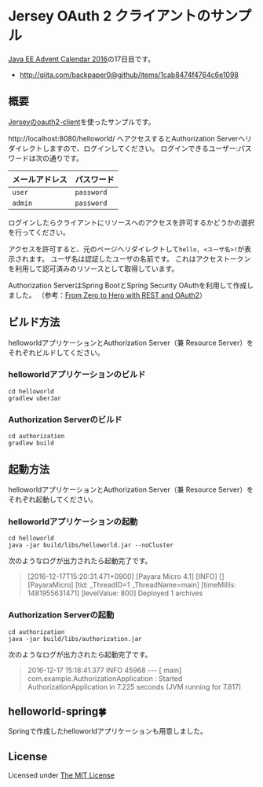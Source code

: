 # Jersey OAuth 2 クライアントのサンプル

[Java EE Advent Calendar 2016](http://qiita.com/advent-calendar/2016/javaee)の17日目です。

* http://qiita.com/backpaper0@github/items/1cab8474f4764c6e1098

## 概要

[Jerseyのoauth2-client](http://repo.maven.apache.org/maven2/org/glassfish/jersey/security/oauth2-client/)を使ったサンプルです。

http://localhost:8080/helloworld/ へアクセスするとAuthorization Serverへリダイレクトしますので、ログインしてください。
ログインできるユーザー:パスワードは次の通りです。

|メールアドレス|パスワード|
|---|---|
|`user`|`password`    |
|`admin`|`password`    |

ログインしたらクライアントにリソースへのアクセスを許可するかどうかの選択を行ってください。

アクセスを許可すると、元のページへリダイレクトして`hello, <ユーザ名>!`が表示されます。
ユーザ名は認証したユーザの名前です。
これはアクセストークンを利用して認可済みのリソースとして取得しています。

Authorization ServerはSpring BootとSpring Security OAuthを利用して作成しました。
（参考：[From Zero to Hero with REST and OAuth2](https://github.com/Pivotal-Japan/from-zero-to-hero-with-rest-and-oauth2)）

## ビルド方法

helloworldアプリケーションとAuthorization Server（兼 Resource Server）をそれぞれビルドしてください。

### helloworldアプリケーションのビルド

```console
cd helloworld
gradlew uberJar
```

### Authorization Serverのビルド

```console
cd authorization
gradlew build
```

## 起動方法

helloworldアプリケーションとAuthorization Server（兼 Resource Server）をそれぞれ起動してください。

### helloworldアプリケーションの起動

```console
cd helloworld
java -jar build/libs/helloworld.jar --noCluster
```

次のようなログが出力されたら起動完了です。

> [2016-12-17T15:20:31.471+0900] [Payara Micro 4.1] [INFO] [] [PayaraMicro] [tid: _ThreadID=1 _ThreadName=main] [timeMillis: 1481955631471] [levelValue: 800] Deployed 1 archives

### Authorization Serverの起動

```console
cd authorization
java -jar build/libs/authorization.jar
```

次のようなログが出力されたら起動完了です。

> 2016-12-17 15:18:41.377  INFO 45968 --- [           main] com.example.AuthorizationApplication     : Started AuthorizationApplication in 7.225 seconds (JVM running for 7.817)

## helloworld-spring🍀

Springで作成したhelloworldアプリケーションも用意しました。

## License

Licensed under [The MIT License](https://opensource.org/licenses/MIT)
